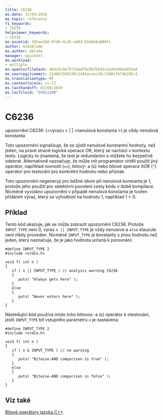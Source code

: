 ```yaml
---
title: C6236
ms.date: 11/04/2016
ms.topic: reference
f1_keywords:
- C6236
helpviewer_keywords:
- C6236
ms.assetid: 3d5ae268-6f40-4c45-a483-b5b0e6a808fc
author: mikeblome
ms.author: mblome
manager: wpickett
ms.workload:
- multiple
ms.openlocfilehash: 46929c9e79731bdf9c087bb43caa26e90edd55a0
ms.sourcegitcommit: 21d667104199c2493accec20c2388cf674b195c3
ms.translationtype: MT
ms.contentlocale: cs-CZ
ms.lasthandoff: 02/08/2019
ms.locfileid: "55911109"
---
```

# <a name="c6236"></a>C6236
upozornění C6236: (\<výrazu > &#124; &#124; \<nenulová konstanta >) je vždy nenulová konstanta

 Toto upozornění signalizuje, že se zjistil nenulové konstantní hodnoty, než jeden, na pravé straně logická operace OR, který se nachází v kontextu testu. Logicky to znamená, že test je redundantní a můžete ho bezpečně odebrat. Alternativně naznačuje, že může mít programátor chtěli použít jiný operátor, například rovnosti (`==`), bitový- a (`&`) nebo bitové operace XOR (`^`) operátor pro testování pro konkrétní hodnotu nebo příznak.

 Toto upozornění negenerují pro běžné idiom při nenulová konstanta je 1, protože jeho použití pro selektivní povolení cesty kódu v době kompilace. Nicméně vyvoláno upozornění v případě nenulová konstanta je tvořen přidáním výraz, který se vyhodnotí na hodnotu 1, například 1 + 0.

## <a name="example"></a>Příklad
 Tento kód ukazuje, jak se může zobrazit upozornění C6236. Protože `INPUT_TYPE` není 0, výraz `n || INPUT_TYPE` je vždy nenulová a `else` klauzule není nikdy proveden. Nicméně `INPUT_TYPE` je konstanty s jinou hodnotu než jeden, který naznačuje, že je jako hodnota určená k porovnání:

```
#define INPUT_TYPE 2
#include <stdio.h>

void f( int n )
{
   if ( n || INPUT_TYPE ) // analysis warning C6236
   {
      puts( "Always gets here" );
   }
   else
   {
      puts( "Never enters here" );
   }
}
```

 Následující kód používá místo toho bitovou- a (`&`) operátor k otestování, jestli `INPUT_TYPE` bit vstupního parametru `n` je nastavena:

```
#define INPUT_TYPE 2
#include <stdio.h>

void f( int n )
{
   if ( n & INPUT_TYPE ) // no warning
   {
      puts( "Bitwise-AND comparison is true" );
   }
   else
   {
      puts( "Bitwise-AND comparison is false" );
   }
}
```

## <a name="see-also"></a>Viz také
 [Bitové operátory jazyka C++](http://go.microsoft.com/fwlink/?LinkId=181162)
